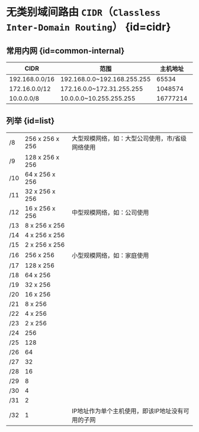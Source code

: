 # 无类别域间路由 `CIDR`（`Classless Inter-Domain Routing`） {id=cidr}

## 常用内网 {id=common-internal}

| CIDR           | 范围                          | 主机地址     | 可用IP地址   |
|----------------|-----------------------------|----------|----------|
| 192.168.0.0/16 | 192.168.0.0~192.168.255.255 | 65534    | 65536    |
| 172.16.0.0/12  | 172.16.0.0~172.31.255.255   | 1048574  | 1048576  |
| 10.0.0.0/8     | 10.0.0.0~10.255.255.255     | 16777214 | 16777216 |

## 列举 {id=list}

|     |                 |                            |
|-----|-----------------|----------------------------|
| /8  | 256 x 256 x 256 | 大型规模网络，如：大型公司使用，市/省级网络使用   |
| /9  | 128 x 256 x 256 |                            |
| /10 | 64 x 256 x 256  |                            |
| /11 | 32 x 256 x 256  |                            |
| /12 | 16 x 256 x 256  | 中型规模网络，如：公司使用              |
| /13 | 8 x 256 x 256   |                            |
| /14 | 4 x 256 x 256   |                            |
| /15 | 2 x 256 x 256   |                            |
| /16 | 256 x 256       | 小型规模网络，如：家庭使用              |
| /17 | 128 x 256       |                            |
| /18 | 64 x 256        |                            |
| /19 | 32 x 256        |                            |
| /20 | 16 x 256        |                            |
| /21 | 8 x 256         |                            |
| /22 | 4 x 256         |                            |
| /23 | 2 x 256         |                            |
| /24 | 256             |                            |
| /25 | 128             |                            |
| /26 | 64              |                            |
| /27 | 32              |                            |
| /28 | 16              |                            |
| /29 | 8               |                            |
| /30 | 4               |                            |
| /31 | 2               |                            |
| /32 | 1               | IP地址作为单个主机使用，即该IP地址没有可用的子网 |

<style>

._blog_cidr #list + table tr th:nth-child(1), 
._blog_cidr #list + table tr td:nth-child(1) {
    min-width: 25px;
}

._blog_cidr #list + table tr th:nth-child(2), 
._blog_cidr #list + table tr td:nth-child(2) {
    min-width: 130px;
}

._blog_cidr #list + table tr th:nth-child(3), 
._blog_cidr #list + table tr td:nth-child(3) {
    min-width: 355px;
}

</style>